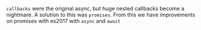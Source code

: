 `callbacks` were the original async, but huge nested callbacks become a nightmare. A solution to this was `promises`. From this we have improvements on promises with es2017 with `async` and `await`
